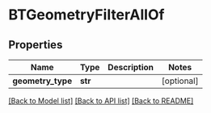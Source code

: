 # BTGeometryFilterAllOf

## Properties
Name | Type | Description | Notes
------------ | ------------- | ------------- | -------------
**geometry_type** | **str** |  | [optional] 

[[Back to Model list]](../README.md#documentation-for-models) [[Back to API list]](../README.md#documentation-for-api-endpoints) [[Back to README]](../README.md)


